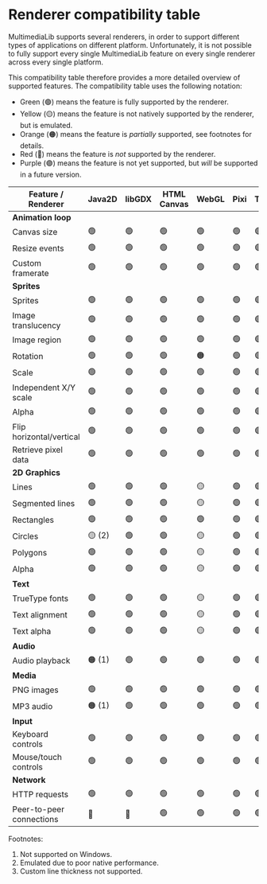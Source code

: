Renderer compatibility table
============================

MultimediaLib supports several renderers, in order to support different types of applications
on different platform. Unfortunately, it is not possible to fully support every single
MultimediaLib feature on every single renderer across every single platform.

This compatibility table therefore provides a more detailed overview of supported features.
The compatibility table uses the following notation:

- Green (🟢) means the feature is fully supported by the renderer.
- Yellow (🟡) means the feature is not natively supported by the renderer, but is emulated.
- Orange (🟠) means the feature is *partially* supported, see footnotes for details.
- Red (🔴) means the feature is *not* supported by the renderer.
- Purple (🟣) means the feature is not yet supported, but *will* be supported in a future version. 

| Feature / Renderer       | Java2D | libGDX | HTML Canvas | WebGL | Pixi | Three | 
|--------------------------|--------|--------|-------------|-------|------|-------|
| **Animation loop**       |
| Canvas size              | 🟢     | 🟢     | 🟢          | 🟢    | 🟢   | 🟣    |
| Resize events            | 🟢     | 🟢     | 🟢          | 🟢    | 🟢   | 🟣    |
| Custom framerate         | 🟢     | 🟢     | 🟢          | 🟢    | 🟢   | 🟢    |
| **Sprites**              | 
| Sprites                  | 🟢     | 🟢     | 🟢          | 🟢    | 🟢   | 🟣    |
| Image translucency       | 🟢     | 🟢     | 🟢          | 🟢    | 🟢   | 🟣    |
| Image region             | 🟢     | 🟢     | 🟢          | 🟢    | 🟢   | 🟣    |
| Rotation                 | 🟢     | 🟢     | 🟢          | 🟠    | 🟢   | 🟣    |
| Scale                    | 🟢     | 🟢     | 🟢          | 🟢    | 🟢   | 🟣    |
| Independent X/Y scale    | 🟢     | 🟢     | 🟢          | 🟢    | 🟢   | 🟣    |
| Alpha                    | 🟢     | 🟢     | 🟢          | 🟢    | 🟢   | 🟣    |
| Flip horizontal/vertical | 🟢     | 🟢     | 🟢          | 🟢    | 🟢   | 🟣    |
| Retrieve pixel data      | 🟢     | 🟢     | 🟢          | 🟢    | 🟢   | 🟢    |
| **2D Graphics**          |
| Lines                    | 🟢     | 🟢     | 🟢          | 🟡    | 🟢   | 🟣    |
| Segmented lines          | 🟢     | 🟢     | 🟢          | 🟡    | 🟢   | 🟣    |
| Rectangles               | 🟢     | 🟢     | 🟢          | 🟢    | 🟢   | 🟣    |
| Circles                  | 🟡 (2) | 🟢     | 🟢          | 🟡    | 🟢   | 🟣    |
| Polygons                 | 🟢     | 🟢     | 🟢          | 🟡    | 🟢   | 🟣    |
| Alpha                    | 🟢     | 🟢     | 🟢          | 🟡    | 🟢   | 🟣    |
| **Text**                 |
| TrueType fonts           | 🟢     | 🟢     | 🟢          | 🟡    | 🟢   | 🟣    |
| Text alignment           | 🟢     | 🟢     | 🟢          | 🟡    | 🟢   | 🟣    |
| Text alpha               | 🟢     | 🟢     | 🟢          | 🟡    | 🟢   | 🟣    |
| **Audio**                | 
| Audio playback           | 🟠 (1) | 🟢     | 🟢          | 🟢    | 🟢   | 🟢    | 
| **Media**                |
| PNG images               | 🟢     | 🟢     | 🟢          | 🟢    | 🟢   | 🟢    |
| MP3 audio                | 🟠 (1) | 🟢     | 🟢          | 🟢    | 🟢   | 🟢    |
| **Input**                |
| Keyboard controls        | 🟢     | 🟢     | 🟢          | 🟢    | 🟢   | 🟢    |
| Mouse/touch controls     | 🟢     | 🟢     | 🟢          | 🟢    | 🟢   | 🟢    |
| **Network**              |
| HTTP requests            | 🟢     | 🟢     | 🟢          | 🟢    | 🟢   | 🟢    |
| Peer-to-peer connections | 🔴     | 🔴     | 🟢          | 🟢    | 🟢   | 🟢    |

Footnotes:

1. Not supported on Windows.
2. Emulated due to poor native performance.
3. Custom line thickness not supported.
